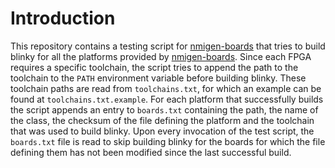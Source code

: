 # Introduction

This repository contains a testing script for [nmigen-boards](https://github.com/nmigen/nmigen-boards) that tries to build blinky for all the platforms provided by [nmigen-boards](https://github.com/nmigen/nmigen-boards).
Since each FPGA requires a specific toolchain, the script tries to append the path to the toolchain to the `PATH` environment variable before building blinky.
These toolchain paths are read from `toolchains.txt`, for which an example can be found at `toolchains.txt.example`.
For each platform that successfully builds the script appends an entry to `boards.txt` containing the path, the name of the class, the checksum of the file defining the platform and the toolchain that was used to build blinky.
Upon every invocation of the test script, the `boards.txt` file is read to skip building blinky for the boards for which the file defining them has not been modified since the last successful build.
